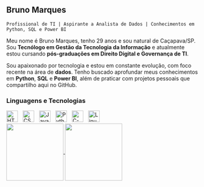 ## Bruno Marques
` Profissional de TI | Aspirante a Analista de Dados | Conhecimentos em Python, SQL e Power BI `

Meu nome é Bruno Marques, tenho 29 anos e sou natural de Caçapava/SP. Sou **Tecnólogo em Gestão da Tecnologia da Informação** e atualmente estou cursando **pós-graduações em Direito Digital e Governança de TI**.

Sou apaixonado por tecnologia e estou em constante evolução, com foco recente na área de **dados**. Tenho buscado aprofundar meus conhecimentos em **Python**, **SQL** e **Power BI**, além de praticar com projetos pessoais que compartilho aqui no GitHub.

### Linguagens e Tecnologias

<img 
  align = "left"
  alt = "HTML"
  Title = "HTML"
  Width = "30px"
  style = "padding-right: 10px"
  src="https://cdn.jsdelivr.net/gh/devicons/devicon@latest/icons/html5/html5-original-wordmark.svg" 
/>
<img 
  align = "left"
  alt = "CSS"
  Title = "CSS"
  Width = "30px"
  style = "padding-right: 10px"
  src="https://cdn.jsdelivr.net/gh/devicons/devicon@latest/icons/css3/css3-original-wordmark.svg" 
/>
<img
  align = "left"
  alt = "JavaScript"
  Title = "JavaScript"
  Width = "30px"
  style = "padding-right: 10px"
  src="https://cdn.jsdelivr.net/gh/devicons/devicon@latest/icons/javascript/javascript-original.svg" 
/>
<img
  align = "left"
  alt = "Python"
  Title = "Python"
  Width = "30px"
  style = "padding-right: 10px"
  src="https://cdn.jsdelivr.net/gh/devicons/devicon@latest/icons/python/python-original.svg" 
/>
<img
  align = "left"
  alt = "C-Sharp"
  Title = "C-Sharp"
  Width = "30px"
  style = "padding-right: 10px"
  src = "https://cdn.jsdelivr.net/gh/devicons/devicon@latest/icons/csharp/csharp-original.svg"
/>
<img 
  align = "left"
  alt = "Linux"
  Title = "Linux"
  Width = "30px"
  style = "padding-right: 10px"
  src="https://cdn.jsdelivr.net/gh/devicons/devicon@latest/icons/linux/linux-original.svg" 
/>
          
</br>
</br>

<a href="https://github.com/anuraghazra/github-readme-stats">
  <img height=150 align="center" src="https://github-readme-stats.vercel.app/api?username=Marquesbs" />
</a>
<a href="https://github.com/anuraghazra/convoychat">
  <img height=150 align="center" src="https://github-readme-stats.vercel.app/api/top-langs?username=Marquesbs&layout=compact&langs_count=8&card_width=320" />
</a>
